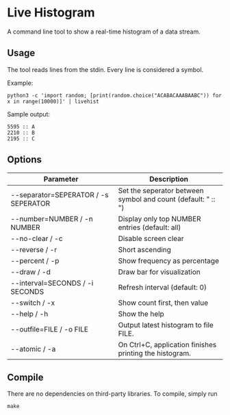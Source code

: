 # Live Histogram

A command line tool to show a real-time histogram of a data stream.

## Usage

The tool reads lines from the stdin. Every line is considered a symbol.

Example:

    python3 -c 'import random; [print(random.choice("ACABACAAABAABC")) for x in range(10000)]' | livehist

Sample output:

    5595 :: A
    2210 :: B
    2195 :: C

## Options


| Parameter | Description |
|--|--|
| --separator=SEPERATOR / -s SEPERATOR | Set the seperator between symbol and count (default: " :: ")      |
| --number=NUMBER / -n NUMBER  | Display only top NUMBER entries (default: all)                            |
| --no-clear / -c | Disable screen clear                                                                   |
| --reverse / -r  | Short ascending                                                                        |
| --percent / -p | Show frequency as percentage                                                            |
| --draw / -d | Draw bar for visualization                                                                 |
| --interval=SECONDS / -i SECONDS | Refresh interval (default: 0)                                          |
| --switch / -x | Show count first, then value                                                             |
| --help / -h | Show the help                                                                              |
| --outfile=FILE / -o FILE | Output latest histogram to file FILE.                                         |
| --atomic / -a | On Ctrl+C, application finishes printing the histogram.                                  |

## Compile

There are no dependencies on third-party libraries. To compile, simply run

    make

